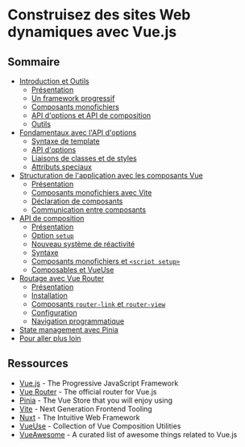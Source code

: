 # Construisez des sites Web dynamiques avec Vue.js

## Sommaire

- [Introduction et Outils](1-introduction.md)
  - [Présentation](1-introduction.md#présentation)
  - [Un framework progressif](1-introduction.md#un-framework-progressif)
  - [Composants monofichiers](1-introduction.md#composants-monofichiers)
  - [API d'options et API de composition](1-introduction.md#api-doptions-et-api-de-composition)
  - [Outils](1-introduction.md#outils)
- [Fondamentaux avec l'API d'options](2-essentials.md)
  - [Syntaxe de template](2-essentials.md#syntaxe-de-template)
  - [API d'options](2-essentials.md#api-doptions)
  - [Liaisons de classes et de styles](2-essentials.md#liaisons-de-classes-et-de-styles)
  - [Attributs speciaux](2-essentials.md#attributs-speciaux)
- [Structuration de l'application avec les composants Vue](3-components.md)
  - [Présentation](3-components.md#présentation)
  - [Composants monofichiers avec Vite](3-components.md#composants-monofichiers-avec-vite)
  - [Déclaration de composants](3-components.md#déclaration-de-composants)
  - [Communication entre composants](3-components.md#communication-entre-composants)
- [API de composition](4-composition-api.md)  
  - [Présentation](4-composition-api.md#présentation)
  - [Option `setup`](4-composition-api.md#option-setup)
  - [Nouveau système de réactivité](4-composition-api.md#nouveau-système-de-réactivité)
  - [Syntaxe](4-composition-api.md#syntaxe)
  - [Composants monofichiers et `<script setup>`](4-composition-api.md#composants-monofichiers-et-script-setup)
  - [Composables et VueUse](4-composition-api.md#composables-et-vueuse)
- [Routage avec Vue Router](5-vue-router.md)
  - [Présentation](5-vue-router.md#présentation)
  - [Installation](5-vue-router.md#installation)
  - [Composants `router-link` et `router-view`](5-vue-router.md#composants-router-link-et-router-view)
  - [Configuration](5-vue-router.md#configuration)
  - [Navigation programmatique](5-vue-router.md#navigation-programmatique)
- [State management avec Pinia](6-pinia.md)
- [Pour aller plus loin](7-misc.md)

## Ressources

- [Vue.js](https://vuejs.org) - The Progressive JavaScript Framework
- [Vue Router](https://router.vuejs.org) - The official router for Vue.js
- [Pinia](https://pinia.vuejs.org/) - The Vue Store that you will enjoy using
- [Vite](https://vitejs.dev/) - Next Generation Frontend Tooling
- [Nuxt](https://nuxt.com/) - The Intuitive Web Framework
- [VueUse](https://vueuse.org/) - Collection of Vue Composition Utilities
- [VueAwesome](https://next.awesome-vue.js.org/) - A curated list of awesome things related to Vue.js
